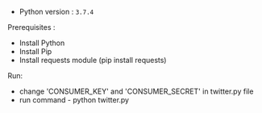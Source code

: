 * Python version  : `3.7.4`

Prerequisites :
  * Install Python
  * Install Pip
  * Install requests module (pip install requests)
  
  

Run:
 * change 'CONSUMER_KEY' and 'CONSUMER_SECRET' in twitter.py file
 * run command - python twitter.py
